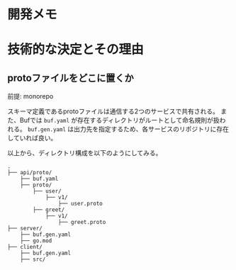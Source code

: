 # 開発メモ

# 技術的な決定とその理由

## protoファイルをどこに置くか

前提: monorepo

スキーマ定義であるprotoファイルは通信する2つのサービスで共有される。
また、Bufでは `buf.yaml` が存在するディレクトリがルートとして命名規則が扱われる。
`buf.gen.yaml` は出力先を指定するため、各サービスのリポジトリに存在していれば良い。

以上から、ディレクトリ構成を以下のようにしてみる。

```text
.
├── api/proto/
    ├── buf.yaml
    ├── proto/
        ├── user/
            ├── v1/
                ├── user.proto
        ├── greet/
            ├── v1/
                ├── greet.proto
├── server/
    ├── buf.gen.yaml
    ├── go.mod
├── client/
    ├── buf.gen.yaml
    ├── src/
```
